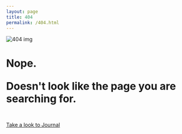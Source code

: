 ```yaml
---
layout: page
title: 404
permalink: /404.html
---
```


<img src="http://payload399.cargocollective.com/1/10/325579/10282917/404.png" alt="404 img">
<br>
<h1>
Nope.
<p>Doesn't look like the page you are searching for.</h1></p>
<br>
<a href="http://fabriziogoglia.com//journal/" class="button">Take a look to Journal</a>
